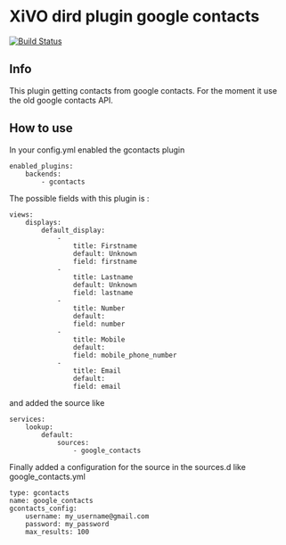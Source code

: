 XiVO dird plugin google contacts
================================

[![Build Status](https://travis-ci.org/sboily/xivo-dird-plugin-backend-google-contacts.png?branch=master)](https://travis-ci.org/sboily/xivo-dird-plugin-backend-google-contacts)


## Info

This plugin getting contacts from google contacts. For the moment it use the old google contacts API.

## How to use

In your config.yml enabled the gcontacts plugin

    enabled_plugins:
        backends:
            - gcontacts
            
The possible fields with this plugin is :

    views:
        displays:
            default_display:
                -
                    title: Firstname
                    default: Unknown
                    field: firstname
                -
                    title: Lastname
                    default: Unknown
                    field: lastname
                -
                    title: Number
                    default:
                    field: number
                -
                    title: Mobile
                    default:
                    field: mobile_phone_number
                -
                    title: Email
                    default:
                    field: email

and added the source like

    services:
        lookup:
            default:
                sources:
                    - google_contacts

Finally added a configuration for the source in the sources.d like google_contacts.yml

    type: gcontacts
    name: google_contacts
    gcontacts_config:
        username: my_username@gmail.com
        password: my_password
        max_results: 100
